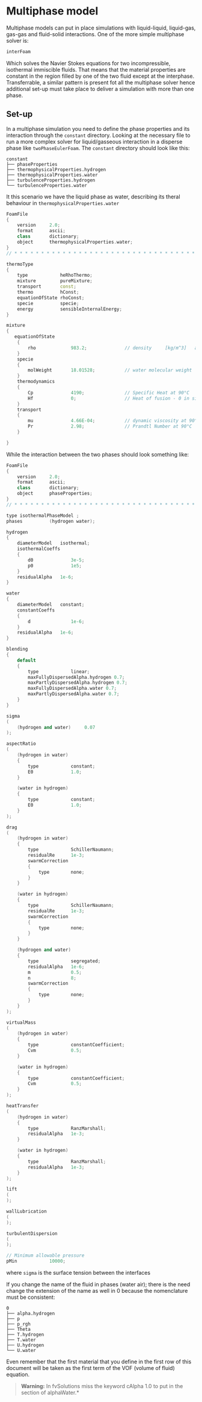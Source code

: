 # Multiphase model

Multiphase models can put in place simulations with liquid-liquid, liquid-gas, gas-gas and fluid-solid interactions.
One of the more simple multiphase solver is:

``` sh
interFoam
```

Which solves the Navier Stokes equations for two incompressible, isothermal immiscible fluids. That means that the material properties are constant in the region filled by one of the two fluid except at the interphase. Transferrable, a similar pattern is present fot all the multiphase solver hence additional set-up must take place to deliver a simulation with more than one phase.

## Set-up

In a multiphase simulation you need to define the phase properties and its interaction through the ```constant``` directory.
Looking at the necessary file to run a more complex solver for liquid/gasseous interaction in a disperse phase like ```twoPhaseEulerFoam```.
The ```constant``` directory should look like this:

```console
constant
├── phaseProperties
├── thermophysicalProperties.hydrogen
├── thermophysicalProperties.water
├── turbulenceProperties.hydrogen
└── turbulenceProperties.water
```

It this scenario we have the liquid phase as water, describing its theral behaviour in ```thermophysicalProperties.water```

```c++
FoamFile
{
    version     2.0;
    format      ascii;
    class       dictionary;
    object      thermophysicalProperties.water;
}
// * * * * * * * * * * * * * * * * * * * * * * * * * * * * * * * * * * * * * //

thermoType
{
    type            heRhoThermo;
    mixture         pureMixture;
    transport       const;
    thermo          hConst;
    equationOfState rhoConst;
    specie          specie;
    energy          sensibleInternalEnergy;
}

mixture
{
   equationOfState
    {
        rho             983.2;              // density     [kg/m^3]   at 60°C  
    }
    specie
    {
        molWeight       18.01528;           // water molecular weight   [g/mol]
    }
    thermodynamics
    {
        Cp              4190;               // Specific Heat at 90°C         [J/Kg K]
        Hf              0;                  // Heat of fusion - 0 in single phase
    }
    transport
    {
        mu              4.66E-04;           // dynamic viscosity at 90°C   [Kg/m s]
        Pr              2.98;               // Prandtl Number at 90°C      [nu/alfa] = [mu Cp/k] [-]    
    }

}


```


While the interaction between the two phases should look something like:
```c++
FoamFile
{
    version     2.0;
    format      ascii;
    class       dictionary;
    object      phaseProperties;
}
// * * * * * * * * * * * * * * * * * * * * * * * * * * * * * * * * * * * * * //

type isothermalPhaseModel ;
phases          (hydrogen water);

hydrogen
{
    diameterModel   isothermal;
    isothermalCoeffs
    {
        d0              3e-5;
        p0              1e5;
    }
    residualAlpha   1e-6;
}

water
{
    diameterModel   constant;
    constantCoeffs
    {
        d               1e-6;
    }
    residualAlpha   1e-6;
}

blending
{
    default
    {
        type            linear;
        maxFullyDispersedAlpha.hydrogen 0.7;
        maxPartlyDispersedAlpha.hydrogen 0.7;
        maxFullyDispersedAlpha.water 0.7;
        maxPartlyDispersedAlpha.water 0.7;
    }
}

sigma
(
    (hydrogen and water)     0.07
);

aspectRatio
(
    (hydrogen in water)
    {
        type            constant;
        E0              1.0;
    }

    (water in hydrogen)
    {
        type            constant;
        E0              1.0;
    }
);

drag
(
    (hydrogen in water)
    {
        type            SchillerNaumann;
        residualRe      1e-3;
        swarmCorrection
        {
            type        none;
        }
    }

    (water in hydrogen)
    {
        type            SchillerNaumann;
        residualRe      1e-3;
        swarmCorrection
        {
            type        none;
        }
    }

    (hydrogen and water)
    {
        type            segregated;
        residualAlpha   1e-6;
        m               0.5;
        n               8;
        swarmCorrection
        {
            type        none;
        }
    }
);

virtualMass
(
    (hydrogen in water)
    {
        type            constantCoefficient;
        Cvm             0.5;
    }

    (water in hydrogen)
    {
        type            constantCoefficient;
        Cvm             0.5;
    }
);

heatTransfer
(
    (hydrogen in water)
    {
        type            RanzMarshall;
        residualAlpha   1e-3;
    }

    (water in hydrogen)
    {
        type            RanzMarshall;
        residualAlpha   1e-3;
    }
);

lift
(
);

wallLubrication
(
);

turbulentDispersion
(
);

// Minimum allowable pressure
pMin            10000;

```

where ```sigma``` is the surface tension between the interfaces

If you change the name of the fluid in phases (water air); there is the
need change the extension of the name as well in 0 because the nomenclature
must be consistent:

```
0
├── alpha.hydrogen
├── p
├── p_rgh
├── Theta
├── T.hydrogen
├── T.water
├── U.hydrogen
└── U.water
```
Even remember that the first material that you define in the first row of this document will be taken as the first term of the VOF (volume of
fluid) equation.

> <b>Warning:</b> In fvSolutions miss the keyword
> cAlpha 1.0 to put in the section of alphaWater.*

<!--  Script to show the footer   -->
<html>
<script
    src="https://code.jquery.com/jquery-3.3.1.js"
    integrity="sha256-2Kok7MbOyxpgUVvAk/HJ2jigOSYS2auK4Pfzbm7uH60="
    crossorigin="anonymous">
</script>
<script>
$(function(){
  $("#footer").load("../footers/footer_first_level_depth.html");
});
</script>
<body>
<div id="footer"></div>
</body>
</html>

